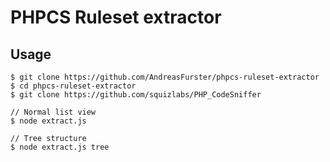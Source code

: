 # PHPCS Ruleset extractor
## Usage
```
$ git clone https://github.com/AndreasFurster/phpcs-ruleset-extractor
$ cd phpcs-ruleset-extractor
$ git clone https://github.com/squizlabs/PHP_CodeSniffer

// Normal list view
$ node extract.js

// Tree structure 
$ node extract.js tree
```